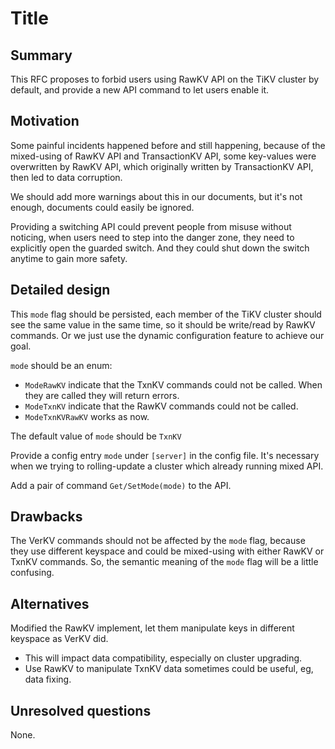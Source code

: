 # Title

## Summary

This RFC proposes to forbid users using RawKV API on the TiKV cluster by default,
and provide a new API command to let users enable it.

## Motivation

Some painful incidents happened before and still happening,
because of the mixed-using of RawKV API and TransactionKV API,
some key-values were overwritten by RawKV API,
which originally written by TransactionKV API,
then led to data corruption.

We should add more warnings about this in our documents, but it's not enough,
documents could easily be ignored.

Providing a switching API could prevent people from misuse without noticing,
when users need to step into the danger zone,
they need to explicitly open the guarded switch.
And they could shut down the switch anytime to gain more safety.

## Detailed design

This `mode` flag should be persisted,
each member of the TiKV cluster should see the same value in the same time,
so it should be write/read by RawKV commands.
Or we just use the dynamic configuration feature to achieve our goal.

`mode` should be an enum:

- `ModeRawKV` indicate that the TxnKV commands could not be called.
  When they are called they will return errors.
- `ModeTxnKV` indicate that the RawKV commands could not be called.
- `ModeTxnKVRawKV` works as now.

The default value of `mode` should be `TxnKV`

Provide a config entry `mode` under `[server]` in the config file.
It's necessary when we trying to rolling-update a cluster which already
running mixed API.

Add a pair of command `Get/SetMode(mode)` to the API.

## Drawbacks

The VerKV commands should not be affected by the `mode` flag,
because they use different keyspace and could be mixed-using with
either RawKV or TxnKV commands.
So, the semantic meaning of the `mode` flag will be a little confusing.

## Alternatives

Modified the RawKV implement, let them manipulate keys in
different keyspace as VerKV did.

- This will impact data compatibility, especially on cluster upgrading.
- Use RawKV to manipulate TxnKV data sometimes could be useful, eg, data fixing.

## Unresolved questions

None.
